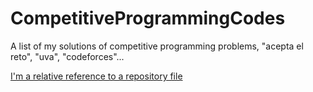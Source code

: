 # CompetitiveProgrammingCodes
A list of my solutions of competitive programming problems, "acepta el reto", "uva", "codeforces"...

[I'm a relative reference to a repository file](/main/problems/aer110/src/Main.java)
